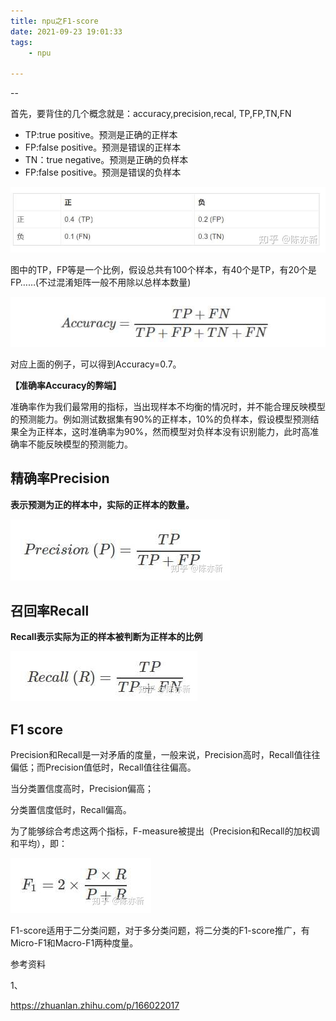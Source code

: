 ```yaml
---
title: npu之F1-score
date: 2021-09-23 19:01:33
tags:
	- npu

---
```


--

首先，要背住的几个概念就是：accuracy,precision,recal, TP,FP,TN,FN

- TP:true positive。预测是正确的正样本
- FP:false positive。预测是错误的正样本
- TN：true negative。预测是正确的负样本
- FP:false positive。预测是错误的负样本



![img](../images/random_name/v2-f4c96c49b7ba160f7cfdd80c44e83f71_720w.jpg)

图中的TP，FP等是一个比例，假设总共有100个样本，有40个是TP，有20个是FP……(不过混淆矩阵一般不用除以总样本数量)

![img](../images/random_name/v2-34dab97cd3ff178d8f425157d32da4c8_720w.jpeg)

对应上面的例子，可以得到Accuracy=0.7。

**【准确率Accuracy的弊端】**

准确率作为我们最常用的指标，当出现样本不均衡的情况时，并不能合理反映模型的预测能力。例如测试数据集有90%的正样本，10%的负样本，假设模型预测结果全为正样本，这时准确率为90%，然而模型对负样本没有识别能力，此时高准确率不能反映模型的预测能力。

## **精确率Precision**

**表示预测为正的样本中，实际的正样本的数量。**

![img](../images/random_name/v2-188bead41d5828dfc4a994640dfc8de3_720w.jpg)

## **召回率Recall**

**Recall表示实际为正的样本被判断为正样本的比例**

![img](../images/random_name/v2-65fc0fabeea12a448e48869321f3867f_720w.jpg)

## **F1 score**

Precision和Recall是一对矛盾的度量，一般来说，Precision高时，Recall值往往偏低；而Precision值低时，Recall值往往偏高。

当分类置信度高时，Precision偏高；

分类置信度低时，Recall偏高。

为了能够综合考虑这两个指标，F-measure被提出（Precision和Recall的加权调和平均），即：

![img](../images/random_name/v2-f837256868f106b0cd89a736b9be68ea_720w.jpg)

F1-score适用于二分类问题，对于多分类问题，将二分类的F1-score推广，有Micro-F1和Macro-F1两种度量。



参考资料

1、

https://zhuanlan.zhihu.com/p/166022017
